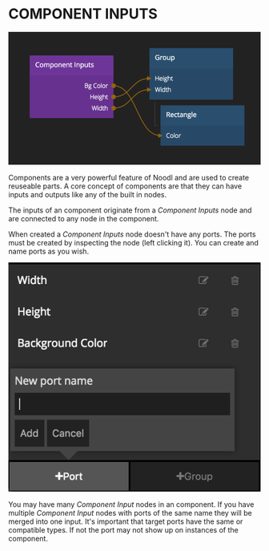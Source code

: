 # COMPONENT INPUTS

![](component-inputs.png)

Components are a very powerful feature of Noodl and are used to create reuseable parts.
A core concept of components are that they can have inputs and outputs like any of the built in nodes. 

The inputs of an component originate from a *Component Inputs* node and are connected to any node in the component.

When created a *Component Inputs* node doesn't have any ports. The ports must be created by inspecting the node (left clicking it).
You can create and name ports as you wish.

![](component-inputs-add.png)

You may have many *Component Input* nodes in an component. If you have multiple *Component Input* nodes with ports
of the same name they will be merged into one input. It's important that target ports have the same or compatible types.
If not the port may not show up on instances of the component. 